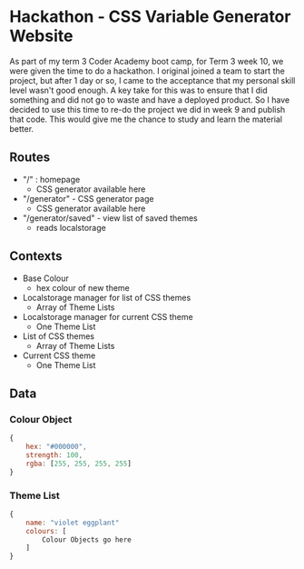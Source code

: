 # Hackathon - CSS Variable Generator Website 

As part of my term 3 Coder Academy boot camp, for Term 3 week 10, we were given the time to do a hackathon. 
I original joined a team to start the project, but after 1 day or so, I came to the acceptance that my personal skill level wasn't good enough. A key take for this was to ensure that I did something and did not go to waste and have a deployed product. So I have decided to use this time to re-do the project we did in week 9 and publish that code. This would give me the chance to study and learn the material better. 

## Routes 

- "/" : homepage
	- CSS generator available here 
- "/generator" - CSS generator page 
	- CSS generator available here 
- "/generator/saved" - view list of saved themes 
	- reads localstorage  


## Contexts 

- Base Colour 
	- hex colour of new theme 
- Localstorage manager for list of CSS themes 
	- Array of Theme Lists
- Localstorage manager for current CSS theme
	- One Theme List 
- List of CSS themes 
	- Array of Theme Lists 
- Current CSS theme 
	- One Theme List 


## Data 

### Colour Object 

```js
{
	hex: "#000000",
	strength: 100,
	rgba: [255, 255, 255, 255]
}
```

### Theme List 

```js
{
	name: "violet eggplant"
	colours: [
		Colour Objects go here 
	]
}
```